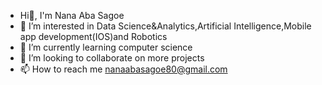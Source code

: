 - Hi👋, I'm Nana Aba Sagoe
- 👀 I’m interested in Data Science&Analytics,Artificial Intelligence,Mobile app development(IOS)and Robotics 
- 🌱 I’m currently learning computer science 
- 💞️ I’m looking to collaborate on more projects 
- 📫 How to reach me nanaabasagoe80@gmail.com
